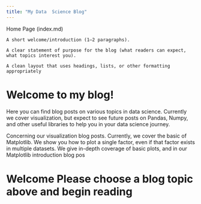 ```yaml
---
title: "My Data  Science Blog"
---
```


Home Page (index.md)

    A short welcome/introduction (1–2 paragraphs).

    A clear statement of purpose for the blog (what readers can expect, what topics interest you).

    A clean layout that uses headings, lists, or other formatting appropriately


# Welcome to my blog!

Here you can find blog posts on various topics in data science. Currently we cover visualization, but expect to see future posts on Pandas, Numpy, and other useful libraries to help you in your data science journey.

Concerning our visualization blog posts. Currently, we cover the basic of Matplotlib. We show you how to plot a single factor, even if that factor exists in multiple datasets. We give in-depth coverage of basic plots, and in our Matplotlib introduction blog pos










# Welcome Please choose a blog topic above and begin reading

